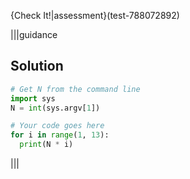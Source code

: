 {Check It!|assessment}(test-788072892)

|||guidance
## Solution

```python
# Get N from the command line
import sys
N = int(sys.argv[1])

# Your code goes here
for i in range(1, 13):
  print(N * i)
```
|||
